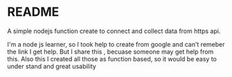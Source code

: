 # README #

A simple nodejs function create to connect and collect data from https api.

I'm a node js learner, so I took help to create from google and can't remeber the link I get help. But I share this , becuase someone may get help from this. Also this I created all those as function based, so it would be easy to under stand and great usability
